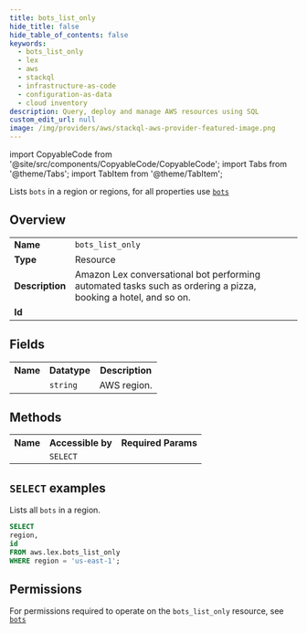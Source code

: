 ```yaml
---
title: bots_list_only
hide_title: false
hide_table_of_contents: false
keywords:
  - bots_list_only
  - lex
  - aws
  - stackql
  - infrastructure-as-code
  - configuration-as-data
  - cloud inventory
description: Query, deploy and manage AWS resources using SQL
custom_edit_url: null
image: /img/providers/aws/stackql-aws-provider-featured-image.png
---
```


import CopyableCode from '@site/src/components/CopyableCode/CopyableCode';
import Tabs from '@theme/Tabs';
import TabItem from '@theme/TabItem';

Lists <code>bots</code> in a region or regions, for all properties use <a href="/providers/aws/serviceName/bots/"><code>bots</code></a>

## Overview
<table><tbody>
<tr><td><b>Name</b></td><td><code>bots_list_only</code></td></tr>
<tr><td><b>Type</b></td><td>Resource</td></tr>
<tr><td><b>Description</b></td><td>Amazon Lex conversational bot performing automated tasks such as ordering a pizza, booking a hotel, and so on.</td></tr>
<tr><td><b>Id</b></td><td><CopyableCode code="aws.lex.bots_list_only" /></td></tr>
</tbody></table>

## Fields
<table><tbody><tr><th>Name</th><th>Datatype</th><th>Description</th></tr><tr><td><CopyableCode code="region" /></td><td><code>string</code></td><td>AWS region.</td></tr>
</tbody></table>

## Methods

<table><tbody>
  <tr>
    <th>Name</th>
    <th>Accessible by</th>
    <th>Required Params</th>
  </tr>
  <tr>
    <td><CopyableCode code="list_resources" /></td>
    <td><code>SELECT</code></td>
    <td><CopyableCode code="region" /></td>
  </tr>
</tbody></table>

## `SELECT` examples
Lists all <code>bots</code> in a region.
```sql
SELECT
region,
id
FROM aws.lex.bots_list_only
WHERE region = 'us-east-1';
```


## Permissions

For permissions required to operate on the <code>bots_list_only</code> resource, see <a href="/providers/aws/lex/bots/#permissions"><code>bots</code></a>

